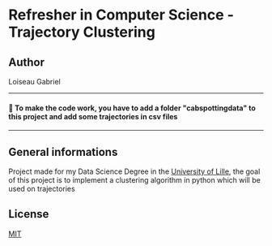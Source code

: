 # Refresher in Computer Science - Trajectory Clustering

## Author
Loiseau Gabriel

----

#### 🔺 To make the code work, you have to add a folder "cabspottingdata" to this project and add some trajectories in csv files

----

## General informations
Project made for my Data Science Degree in the [University of Lille](https://www.univ-lille.fr/), the goal of this project is to implement a clustering algorithm in python which will be used on trajectories

## License
[MIT](https://choosealicense.com/licenses/mit/)
